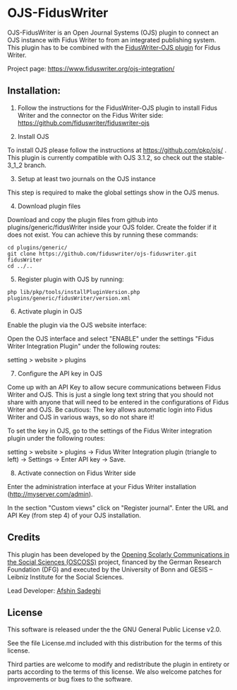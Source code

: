 # OJS-FidusWriter

OJS-FidusWriter is an Open Journal Systems (OJS) plugin to connect an OJS instance with Fidus Writer to from an integrated
publishing system.
This plugin has to be combined with the [FidusWriter-OJS plugin](https://github.com/fiduswriter/fiduswriter-ojs) for Fidus Writer.

Project page:
https://www.fiduswriter.org/ojs-integration/


## Installation:

1. Follow the instructions for the FidusWriter-OJS plugin to install Fidus Writer and the connector on the
   Fidus Writer side: https://github.com/fiduswriter/fiduswriter-ojs

2. Install OJS

To install OJS please follow the instructions at https://github.com/pkp/ojs/ . This plugin is currently compatible with OJS 3.1.2, so check out the stable-3_1_2 branch.

3. Setup at least two journals on the OJS instance

This step is required to make the global settings show in the OJS menus.

4. Download plugin files

Download and copy the plugin files from github into plugins/generic/fidusWriter inside your OJS folder.
Create the folder if it does not exist. You can achieve this by running these commands:

```
cd plugins/generic/
git clone https://github.com/fiduswriter/ojs-fiduswriter.git fidusWriter
cd ../..
```

5. Register plugin with OJS by running:

```
php lib/pkp/tools/installPluginVersion.php plugins/generic/fidusWriter/version.xml
```

6. Activate plugin in OJS

Enable the plugin via the OJS website interface:

Open the OJS interface and select "ENABLE" under the settings "Fidus Writer Integration Plugin" under the following routes:

 setting > website > plugins


7. Configure the API key in OJS

Come up with an API Key to allow secure communications between Fidus Writer and OJS. This is just a single long text string that you should not share with anyone that will need to be entered in the configurations of Fidus Writer and OJS. Be cautious: The key allows automatic login into Fidus Writer and OJS in various ways, so do not share it!

To set the key in OJS, go to the settings of the Fidus Writer integration plugin under the following routes:

setting > website > plugins -> Fidus Writer Integration plugin (triangle to left) -> Settings -> Enter API key -> Save.


8. Activate connection on Fidus Writer side

Enter the administration interface at your Fidus Writer installation (http://myserver.com/admin).

In the section "Custom views" click on "Register journal". Enter the URL and API Key (from step 4) of your OJS installation.


## Credits

This plugin has been developed by the [Opening Scolarly Communications in the Social Sciences (OSCOSS)](http://www.gesis.org/?id=10714) project, financed by the German Research Foundation (DFG) and executed by the University of Bonn and GESIS – Leibniz Institute for the Social Sciences.

Lead Developer: [Afshin Sadeghi](https://github.com/sadeghiafshin)

## License

This software is released under the the GNU General Public License v2.0.

See the file License.md included with this distribution for the terms of this license.

Third parties are welcome to modify and redistribute the plugin in entirety or parts according to the terms of this license. We also welcome patches for improvements or bug fixes to the software.
